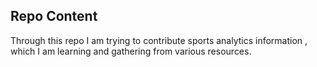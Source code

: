 ## Repo Content
Through this repo I am trying to contribute sports analytics information , which I am learning and gathering from various resources.
